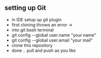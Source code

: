 ## setting up Git
- in IDE setup up git plugin
- first cloning throws an error ->
- into git bash terminal 
- git config --global user.name "your name"
- git config --global user.email "your mail"
- clone this repository
- done .. pull and push as you like 
